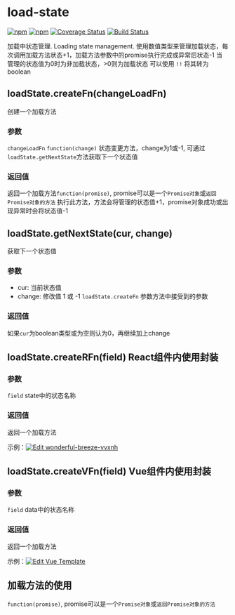 # load-state
[![npm](https://img.shields.io/npm/v/load-state.svg)](https://www.npmjs.com/package/load-state)
[![npm](https://img.shields.io/npm/dm/load-state.svg)](https://www.npmjs.com/package/load-state)
[![Coverage Status](https://coveralls.io/repos/github/ty-bt/load-state/badge.svg?branch=master)](https://coveralls.io/github/ty-bt/load-state?branch=master)
[![Build Status](https://travis-ci.org/ty-bt/load-state.svg?branch=master)](https://travis-ci.org/ty-bt/load-state)

加载中状态管理. Loading state management.
使用数值类型来管理加载状态，每次调用加载方法状态+1，加载方法参数中的promise执行完成或异常后状态-1
当管理的状态值为0时为非加载状态，>0则为加载状态
可以使用 `!!` 将其转为 boolean

## loadState.createFn(changeLoadFn)
创建一个加载方法
### 参数
`changeLoadFn` `function(change)` 状态变更方法，change为1或-1, 可通过`loadState.getNextState`方法获取下一个状态值
### 返回值
返回一个加载方法`function(promise)`, promise可以是一个`Promise对象`或`返回Promise对象的方法`
执行此方法，方法会将管理的状态值+1，promise对象成功或出现异常时会将状态值-1


## loadState.getNextState(cur, change)
获取下一个状态值

### 参数
* cur: 当前状态值
* change: 修改值 1 或 -1 `loadState.createFn` 参数方法中接受到的参数
### 返回值
如果`cur`为boolean类型或为空则认为0，再继续加上change

## loadState.createRFn(field) React组件内使用封装
### 参数
`field` state中的状态名称
### 返回值
返回一个加载方法

示例：[![Edit wonderful-breeze-vvxnh](https://codesandbox.io/static/img/play-codesandbox.svg)](https://codesandbox.io/s/wonderful-breeze-vvxnh?fontsize=14)


## loadState.createVFn(field) Vue组件内使用封装

### 参数
`field` data中的状态名称
### 返回值
返回一个加载方法

示例：[![Edit Vue Template](https://codesandbox.io/static/img/play-codesandbox.svg)](https://codesandbox.io/s/vue-template-kdl6u?fontsize=14)


## 加载方法的使用
`function(promise)`, promise可以是一个`Promise对象`或`返回Promise对象的方法`


